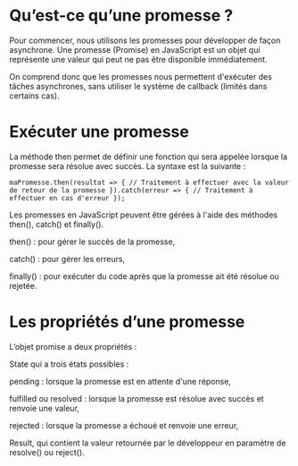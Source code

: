 # Qu’est-ce qu’une promesse ?

Pour commencer, nous utilisons les promesses pour développer de façon asynchrone. Une promesse (Promise) en JavaScript est un objet qui représente une valeur qui peut ne pas être disponible immédiatement.

On comprend donc que les promesses nous permettent d'exécuter des tâches asynchrones, sans utiliser le système de callback (limités dans certains cas).


# Exécuter une promesse

 La méthode then permet de définir une fonction qui sera appelée lorsque la promesse sera résolue avec succès. La syntaxe est la suivante :

`maPromesse.then(resultat => {
  // Traitement à effectuer avec la valeur de retour de la promesse
}).catch(erreur => {
  // Traitement à effectuer en cas d'erreur
});`


Les promesses en JavaScript peuvent être gérées à l'aide des méthodes then(), catch() et finally().

then() : pour gérer le succès de la promesse,

catch() : pour gérer les erreurs,

finally() : pour exécuter du code après que la promesse ait été résolue ou rejetée.



# Les propriétés d’une promesse
L’objet promise a deux propriétés :

State qui a trois états possibles :

pending : lorsque la promesse est en attente d'une réponse,

fulfilled ou resolved : lorsque la promesse est résolue avec succès et renvoie une valeur,

rejected : lorsque la promesse a échoué et renvoie une erreur,

Result, qui contient la valeur retournée par le développeur en paramètre de resolve() ou reject().